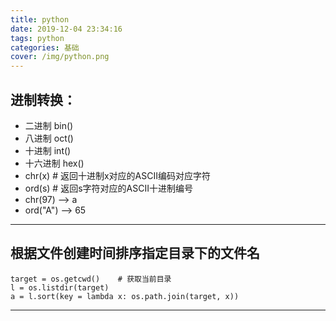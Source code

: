 ```yaml
---
title: python 
date: 2019-12-04 23:34:16
tags: python 
categories: 基础 
cover: /img/python.png
---
```


## 进制转换：
* 二进制  bin()  
* 八进制  oct()  
* 十进制  int()  
* 十六进制  hex()  
* chr(x) # 返回十进制x对应的ASCII编码对应字符  
* ord(s) # 返回s字符对应的ASCII十进制编号  
* chr(97)   --> a  
* ord("A") --> 65  

*** 
## 根据文件创建时间排序指定目录下的文件名
```
target = os.getcwd()    # 获取当前目录
l = os.listdir(target)
a = l.sort(key = lambda x: os.path.join(target, x))
```

***